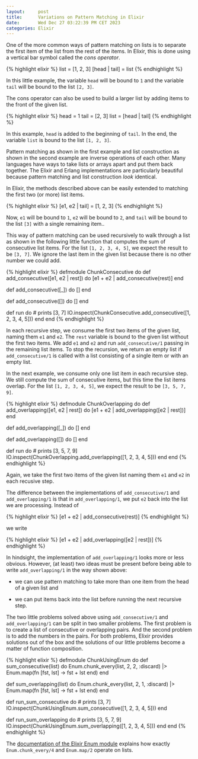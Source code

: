 ```yaml
---
layout:     post
title:      Variations on Pattern Matching in Elixir
date:       Wed Dec 27 03:22:39 PM CET 2023
categories: Elixir
---
```

One of the more common ways of pattern matching on lists is to
separate the first item of the list from the rest of the items.  In
Elixir, this is done using a vertical bar symbol called the *cons
operator*.

{% highlight elixir %}
list = [1, 2, 3]
[head | tail] = list
{% endhighlight %}

In this little example, the variable `head` will be bound to `1` and
the variable `tail` will be bound to the list `[2, 3]`.

The cons operator can also be used to build a larger list by adding
items to the front of the given list.

{% highlight elixir %}
head = 1
tail = [2, 3]
list = [head | tail]
{% endhighlight %}

In this example, `head` is added to the beginning of `tail`. In the
end, the variable `list` is bound to the list `[1, 2, 3]`.

Pattern matching as shown in the first example and list construction
as shown in the second example are inverse operations of each
other. Many languages have ways to take lists or arrays apart and put
them back together. The Elixir and Erlang implementations are
particularly beautiful because pattern matching and list construction
*look* identical.

In Elixir, the methods described above can be easily extended to
matching the first two (or more) list items.

{% highlight elixir %}
[e1, e2 | tail] = [1, 2, 3]
{% endhighlight %}

Now, `e1` will be bound to `1`, `e2` will be bound to `2`, and `tail`
will be bound to the list `[3]` with a single remaining item..

This way of pattern matching can be used recursively to walk through a
list as shown in the following little function that computes the sum
of consecutive list items. For the list `[1, 2, 3, 4, 5]`, we expect
the result to be `[3, 7]`.  We ignore the last item in the given list
because there is no other number we could add.

{% highlight elixir %}
defmodule ChunkConsecutive do
  def add_consecutive([e1, e2 | rest]) do
    [e1 + e2 | add_consecutive(rest)]
  end

  def add_consecutive([_]) do
    []
  end

  def add_consecutive([]) do
    []
  end

  def run do
    # prints [3, 7]
    IO.inspect(ChunkConsecutive.add_consecutive([1, 2, 3, 4, 5]))
  end
end
{% endhighlight %}

In each recursive step, we consume the first two items of the given
list, naming them `e1` and `e2`. The `rest` variable is bound to the
given list without the first two items.  We add `e1` and `e2` and run
`add_consecutive/1` passing in the remaining list items. To stop the
recursion, we return an empty list if `add_consecutive/1` is called
with a list consisting of a single item or with an empty list.

In the next example, we consume only one list item in each recursive
step. We still compute the sum of consecutive items, but this time the
list items overlap. For the list `[1, 2, 3, 4, 5]`, we expect the
result to be `[3, 5, 7, 9]`.

{% highlight elixir %}
defmodule ChunkOverlapping do
  def add_overlapping([e1, e2 | rest]) do
    [e1 + e2 | add_overlapping([e2 | rest])]
  end

  def add_overlapping([_]) do
    []
  end

  def add_overlapping([]) do
    []
  end

  def run do
    # prints [3, 5, 7, 9]
    IO.inspect(ChunkOverlapping.add_overlapping([1, 2, 3, 4, 5]))
  end
end
{% endhighlight %}

Again, we take the first two items of the given list naming them `e1`
and `e2` in each recusive step.

The difference between the implementations of `add_consecutive/1` and
`add_overlapping/1` is that in `add_overlapping/1`, we put `e2` back
into the list we are processing. Instead of

{% highlight elixir %}
[e1 + e2 | add_consecutive(rest)]
{% endhighlight %}

we write

{% highlight elixir %}
[e1 + e2 | add_overlapping([e2 | rest])]
{% endhighlight %}

In hindsight, the implementation of `add_overlapping/1` looks more or
less obvious. However, (at least) two ideas must be present before
being able to write `add_overlapping/1` in the way shown above:

  - we can use pattern matching to take more than one item from the
    head of a given list and

  - we can put items back into the list before running the next
    recursive step.

The two little problems solved above using `add_consecutive/1` and
`add_overlapping/1` can be split in two smaller problems. The first
problem is to create a list of consecutive or overlapping pairs. And
the second problem is to add the numbers in the pairs. For both
problems, Elixir provides solutions out of the box and the solutions
of our little problems become a matter of function composition.

{% highlight elixir %}
defmodule ChunkUsingEnum do
  def sum_consecutive(list) do
    Enum.chunk_every(list, 2, 2, :discard)
    |> Enum.map(fn [fst, lst] -> fst + lst end)
  end

  def sum_overlapping(list) do
    Enum.chunk_every(list, 2, 1, :discard)
    |> Enum.map(fn [fst, lst] -> fst + lst end)
  end

  def run_sum_consecutive do
    # prints [3, 7]
    IO.inspect(ChunkUsingEnum.sum_consecutive([1, 2, 3, 4, 5]))
  end

  def run_sum_overlapping do
    # prints [3, 5, 7, 9]
    IO.inspect(ChunkUsingEnum.sum_overlapping([1, 2, 3, 4, 5]))
  end
end
{% endhighlight %}

The [documentation of the Elixir Enum
module](https://hexdocs.pm/elixir/Enum.html) explains how exactly
`Enum.chunk_every/4` and `Enum.map/2` operate on lists.
